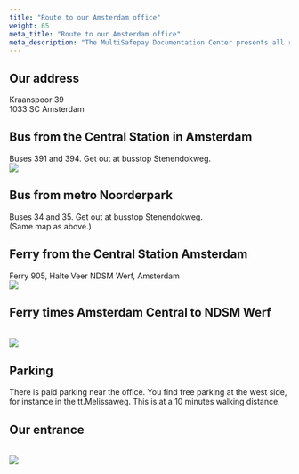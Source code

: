 ```yaml
---
title: "Route to our Amsterdam office"
weight: 65
meta_title: "Route to our Amsterdam office"
meta_description: "The MultiSafepay Documentation Center presents all relevant information about our Plugins and API. You can also find support pages for Payment Methods, Tools and General Questions as well as the contact details of our Support and Integration Teams."
---
```


## Our address
Kraanspoor 39<br>
1033 SC Amsterdam

## Bus from the Central Station in Amsterdam

Buses 391 and 394. Get out at busstop Stenendokweg.
<br><img src='../Bus.jpg'>

## Bus from metro Noorderpark
Buses 34 and 35. Get out at busstop Stenendokweg.<br>
(Same map as above.)

## Ferry from the Central Station Amsterdam

Ferry 905,
Halte Veer NDSM Werf, Amsterdam
<br><img src='../ndsm.jpg'>

## Ferry times Amsterdam Central to NDSM Werf
<br><img src='../ferrytimes.jpg'>

## Parking
There is paid parking near the office.
You find free parking at the west side, for instance in the tt.Melissaweg. This is at a 10 minutes walking distance.

## Our entrance
<br><img src='../door.jpg'>
